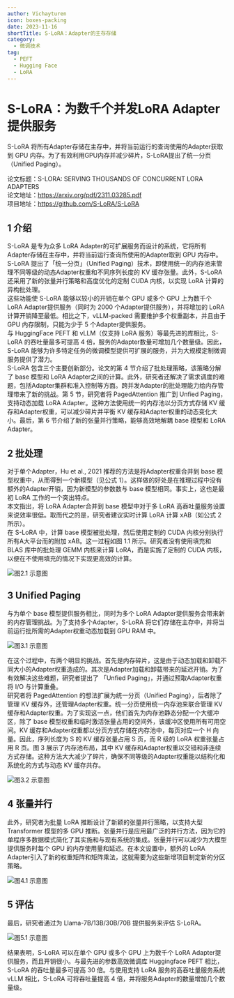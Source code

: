 ```yaml
---
author: Vichayturen
icon: boxes-packing
date: 2023-11-16
shortTitle: S-LoRA：Adapter的主存存储
category:
  - 微调技术
tag:
  - PEFT
  - Hugging Face
  - LoRA
---
```


# S-LoRA：为数千个并发LoRA Adapter提供服务
S-LoRA 将所有Adapter存储在主存中，并将当前运行的查询使用的Adapter获取到 GPU 内存。为了有效利用GPU内存并减少碎片，S-LoRA提出了统一分页（Unified Paging）。
<!-- more -->
论文标题：S-LORA: SERVING THOUSANDS OF CONCURRENT LORA ADAPTERS  
论文地址：https://arxiv.org/pdf/2311.03285.pdf  
项目地址：https://github.com/S-LoRA/S-LoRA
## 1 介绍
S-LoRA 是专为众多 LoRA Adapter的可扩展服务而设计的系统，它将所有Adapter存储在主存中，并将当前运行查询所使用的Adapter取到 GPU 内存中。  
S-LoRA 提出了「统一分页」（Unified Paging）技术，即使用统一的内存池来管理不同等级的动态Adapter权重和不同序列长度的 KV 缓存张量。此外，S-LoRA 还采用了新的张量并行策略和高度优化的定制 CUDA 内核，以实现 LoRA 计算的异构批处理。  
这些功能使 S-LoRA 能够以较小的开销在单个 GPU 或多个 GPU 上为数千个 LoRA Adapter提供服务（同时为 2000 个Adapter提供服务），并将增加的 LoRA 计算开销降至最低。相比之下，vLLM-packed 需要维护多个权重副本，并且由于 GPU 内存限制，只能为少于 5 个Adapter提供服务。  
与 HuggingFace PEFT 和 vLLM（仅支持 LoRA 服务）等最先进的库相比，S-LoRA 的吞吐量最多可提高 4 倍，服务的Adapter数量可增加几个数量级。因此，S-LoRA 能够为许多特定任务的微调模型提供可扩展的服务，并为大规模定制微调服务提供了潜力。  
S-LoRA 包含三个主要创新部分。论文的第 4 节介绍了批处理策略，该策略分解了 base 模型和 LoRA Adapter之间的计算。此外，研究者还解决了需求调度的难题，包括Adapter集群和准入控制等方面。跨并发Adapter的批处理能力给内存管理带来了新的挑战。第 5 节，研究者将 PagedAttention 推广到 Unfied Paging，支持动态加载 LoRA Adapter。这种方法使用统一的内存池以分页方式存储 KV 缓存和Adapter权重，可以减少碎片并平衡 KV 缓存和Adapter权重的动态变化大小。最后，第 6 节介绍了新的张量并行策略，能够高效地解耦 base 模型和 LoRA Adapter。
## 2 批处理
对于单个Adapter，Hu et al., 2021 推荐的方法是将Adapter权重合并到 base 模型权重中，从而得到一个新模型（见公式 1）。这样做的好处是在推理过程中没有额外的Adapter开销，因为新模型的参数数与 base 模型相同。事实上，这也是最初 LoRA 工作的一个突出特点。  
本文指出，将 LoRA Adapter合并到 base 模型中对于多 LoRA 高吞吐量服务设置来说效率很低。取而代之的是，研究者建议实时计算 LoRA 计算 xAB（如公式 2 所示）。  
在 S-LoRA 中，计算 base 模型被批处理，然后使用定制的 CUDA 内核分别执行所有A大平台而的附加 xAB。这一过程如图 1.1 所示。研究者没有使用填充和 BLAS 库中的批处理 GEMM 内核来计算 LoRA，而是实施了定制的 CUDA 内核，以便在不使用填充的情况下实现更高效的计算。

![图2.1 示意图](/assets/images/finetune/SLORA_2.png "图2.1 批处理示意图")

## 3 Unified Paging
与为单个 base 模型提供服务相比，同时为多个 LoRA Adapter提供服务会带来新的内存管理挑战。为了支持多个Adapter，S-LoRA 将它们存储在主存中，并将当前运行批所需的Adapter权重动态加载到 GPU RAM 中。  

![图3.1 示意图](/assets/images/finetune/SLORA_3.png "图3.1 内存管理示意图")

在这个过程中，有两个明显的挑战。首先是内存碎片，这是由于动态加载和卸载不同大小的Adapter权重造成的。其次是Adapter加载和卸载带来的延迟开销。为了有效解决这些难题，研究者提出了 「Unfied Paging」，并通过预取Adapter权重将 I/O 与计算重叠。  
研究者将 PagedAttention 的想法扩展为统一分页（Unified Paging），后者除了管理 KV 缓存外，还管理Adapter权重。统一分页使用统一内存池来联合管理 KV 缓存和Adapter权重。为了实现这一点，他们首先为内存池静态分配一个大缓冲区，除了 base 模型权重和临时激活张量占用的空间外，该缓冲区使用所有可用空间。KV 缓存和Adapter权重都以分页方式存储在内存池中，每页对应一个 H 向量。因此，序列长度为 S 的 KV 缓存张量占用 S 页，而 R 级的 LoRA 权重张量占用 R 页。图 3 展示了内存池布局，其中 KV 缓存和Adapter权重以交错和非连续方式存储。这种方法大大减少了碎片，确保不同等级的Adapter权重能以结构化和系统化的方式与动态 KV 缓存共存。

![图3.2 示意图](/assets/images/finetune/SLORA_4.png "图3.2 Unified Paging示意图")

## 4 张量并行 
此外，研究者为批量 LoRA 推断设计了新颖的张量并行策略，以支持大型 Transformer 模型的多 GPU 推断。张量并行是应用最广泛的并行方法，因为它的单程序多数据模式简化了其实施和与现有系统的集成。张量并行可以减少为大模型提供服务时每个 GPU 的内存使用量和延迟。在本文设置中，额外的 LoRA Adapter引入了新的权重矩阵和矩阵乘法，这就需要为这些新增项目制定新的分区策略。

![图4.1 示意图](/assets/images/finetune/SLORA_5.png "图4.1 张量并行示意图")

## 5 评估
最后，研究者通过为 Llama-7B/13B/30B/70B 提供服务来评估 S-LoRA。

![图5.1 示意图](/assets/images/finetune/SLORA_6.png "图5.1 评估结果")

结果表明，S-LoRA 可以在单个 GPU 或多个 GPU 上为数千个 LoRA Adapter提供服务，而且开销很小。与最先进的参数高效微调库 Huggingface PEFT 相比，S-LoRA 的吞吐量最多可提高 30 倍。与使用支持 LoRA 服务的高吞吐量服务系统 vLLM 相比，S-LoRA 可将吞吐量提高 4 倍，并将服务Adapter的数量增加几个数量级。
